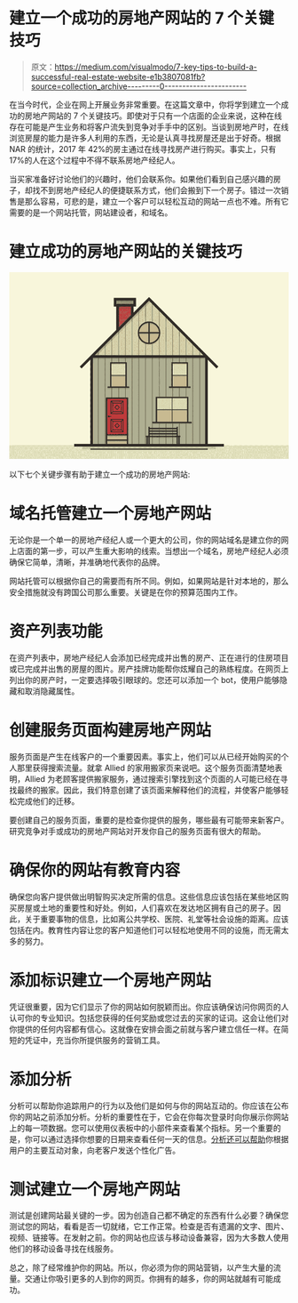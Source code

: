 # 建立一个成功的房地产网站的 7 个关键技巧

> 原文：<https://medium.com/visualmodo/7-key-tips-to-build-a-successful-real-estate-website-e1b3807081fb?source=collection_archive---------0----------------------->

在当今时代，企业在网上开展业务非常重要。在这篇文章中，你将学到建立一个成功的房地产网站的 7 个关键技巧。即使对于只有一个店面的企业来说，这种在线存在可能是产生业务和将客户流失到竞争对手手中的区别。当谈到房地产时，在线浏览房屋的能力是许多人利用的东西，无论是认真寻找房屋还是出于好奇。根据 NAR 的统计，2017 年 42%的房主通过在线寻找房产进行购买。事实上，只有 17%的人在这个过程中不得不联系房地产经纪人。

当买家准备好讨论他们的兴趣时，他们会联系你。如果他们看到自己感兴趣的房子，却找不到房地产经纪人的便捷联系方式，他们会搬到下一个房子。错过一次销售是那么容易，可悲的是，建立一个客户可以轻松互动的网站一点也不难。所有它需要的是一个网站托管，网站建设者，和域名。

# 建立成功的房地产网站的关键技巧

![](img/28444c80ad65801ae32cbe1a447695f2.png)

以下七个关键步骤有助于建立一个成功的房地产网站:

# 域名托管建立一个房地产网站

无论你是一个单一的房地产经纪人或一个更大的公司，你的网站域名是建立你的网上店面的第一步，可以产生重大影响的线索。当想出一个域名，房地产经纪人必须确保它简单，清晰，并准确地代表你的品牌。

网站托管可以根据你自己的需要而有所不同。例如，如果网站是针对本地的，那么安全措施就没有跨国公司那么重要。关键是在你的预算范围内工作。

# 资产列表功能

在资产列表中，房地产经纪人会添加已经完成并出售的房产、正在进行的住房项目或已完成并出售的房屋的图片。房产挂牌功能帮你炫耀自己的熟练程度。在网页上列出你的房产时，一定要选择吸引眼球的。您还可以添加一个 bot，使用户能够隐藏和取消隐藏属性。

# 创建服务页面构建房地产网站

服务页面是产生在线客户的一个重要因素。事实上，他们可以从已经开始购买的个人那里获得搜索流量。就拿 Allied 的家用搬家页来说吧。这个服务页面清楚地表明，Allied 为老顾客提供搬家服务，通过搜索引擎找到这个页面的人可能已经在寻找最终的搬家。因此，我们特意创建了该页面来解释他们的流程，并使客户能够轻松完成他们的迁移。

要创建自己的服务页面，重要的是检查你提供的服务，哪些最有可能带来新客户。研究竞争对手或成功的房地产网站对开发你自己的服务页面有很大的帮助。

# 确保你的网站有教育内容

确保您向客户提供做出明智购买决定所需的信息。这些信息应该包括在某些地区购买房屋或土地的重要性和好处。例如，人们喜欢在发达地区拥有自己的房子。因此，关于重要事物的信息，比如离公共学校、医院、礼堂等社会设施的距离。应该包括在内。教育性内容让您的客户知道他们可以轻松地使用不同的设施，而无需太多的努力。

# 添加标识建立一个房地产网站

凭证很重要，因为它们显示了你的网站如何脱颖而出。你应该确保访问你网页的人认可你的专业知识。包括您获得的任何奖励或您过去的买家的证词。这会让他们对你提供的任何内容都有信心。这就像在安排会面之前就与客户建立信任一样。在简短的凭证中，充当你所提供服务的营销工具。

# 添加分析

分析可以帮助你追踪用户的行为以及他们是如何与你的网站互动的。你应该在公布你的网站之前添加分析。分析的重要性在于，它会在你每次登录时向你展示你网站上的每一项数据。您可以使用仪表板中的小部件来查看某个指标。另一个重要的是，你可以通过选择你想要的日期来查看任何一天的信息。[分析还可以帮助](https://visualmodo.com/how-to-turn-your-audience-into-loyal-visitors-of-your-site/)你根据用户的主要互动对象，向老客户发送个性化广告。

# 测试建立一个房地产网站

测试是创建网站最关键的一步。因为创造自己都不确定的东西有什么必要？确保您测试您的网站，看看是否一切就绪，它工作正常。检查是否有遗漏的文字、图片、视频、链接等。在发射之前。你的网站也应该与移动设备兼容，因为大多数人使用他们的移动设备寻找在线服务。

总之，除了经常维护你的网站。所以，你必须为你的网站营销，以产生大量的流量。交通让你吸引更多的人到你的网页。你拥有的越多，你的网站就越有可能成功。